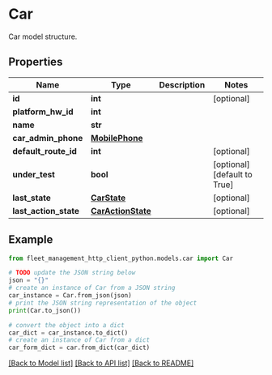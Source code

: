 # Car

Car model structure.

## Properties

Name | Type | Description | Notes
------------ | ------------- | ------------- | -------------
**id** | **int** |  | [optional] 
**platform_hw_id** | **int** |  | 
**name** | **str** |  | 
**car_admin_phone** | [**MobilePhone**](MobilePhone.md) |  | 
**default_route_id** | **int** |  | [optional] 
**under_test** | **bool** |  | [optional] [default to True]
**last_state** | [**CarState**](CarState.md) |  | [optional] 
**last_action_state** | [**CarActionState**](CarActionState.md) |  | [optional] 

## Example

```python
from fleet_management_http_client_python.models.car import Car

# TODO update the JSON string below
json = "{}"
# create an instance of Car from a JSON string
car_instance = Car.from_json(json)
# print the JSON string representation of the object
print(Car.to_json())

# convert the object into a dict
car_dict = car_instance.to_dict()
# create an instance of Car from a dict
car_form_dict = car.from_dict(car_dict)
```
[[Back to Model list]](../README.md#documentation-for-models) [[Back to API list]](../README.md#documentation-for-api-endpoints) [[Back to README]](../README.md)


